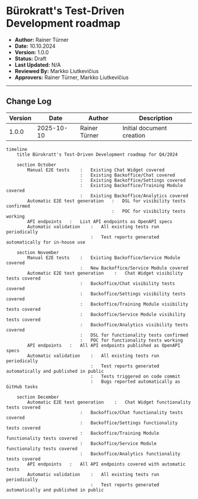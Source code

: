 # Bürokratt's Test-Driven Development roadmap

- **Author:** Rainer Türner
- **Date:** 10.10.2024
- **Version:** 1.0.0
- **Status:** Draft
- **Last Updated:** N/A
- **Reviewed By:** Markko Liutkevičius
- **Approvers:** Rainer Türner, Markko Liutkevičius

---

## Change Log
| Version | Date       | Author     | Description                           |
|---------|------------|------------|---------------------------------------|
| 1.0.0   | 2025-10-10 | Rainer Türner     | Initial document creation             |


```mermaid
timeline
    title Bürokratt's Test-Driven Development roadmap for Q4/2024

    section October
        Manual E2E tests    :   Existing Chat Widget covered
                            :   Existing Backoffice/Chat covered
                            :   Existing Backoffice/Settings covered
                            :   Existing Backoffice/Training Module covered
                            :   Existing Backoffice/Analytics covered
        Automatic E2E test generation   :   DSL for visibility tests confirmed
                                        :   POC for visibility tests working
        API endpoints   :   List API endpoints as OpenAPI specs
        Automatic validation    :   All existing tests run periodically
                                :   Test reports generated automatically for in-house use
    
    section November
        Manual E2E tests    :   Existing Backoffice/Service Module covered
                            :   New Backoffice/Service Module covered
        Automatic E2E test generation    :   Chat Widget visibility tests covered
                            :   Backoffice/Chat visibility tests covered
                            :   Backoffice/Settings visibility tests covered
                            :   Backoffice/Training Module visibility tests covered
                            :   Backoffice/Service Module visibility tests covered
                            :   Backoffice/Analytics visibility tests covered
                            :   DSL for functionality tests confirmed
                            :   POC for functionality tests working
        API endpoints   :   All API endpoints published as OpenAPI specs
        Automatic validation    :   All existing tests run periodically
                                :   Test reports generated automatically and published in public
                                :   Tests triggered on code commit
                                :   Bugs reported automatically as GitHub tasks
    
    section December
        Automatic E2E test generation    :   Chat Widget functionality tests covered
                            :   Backoffice/Chat functionality tests covered
                            :   Backoffice/Settings functionality tests covered
                            :   Backoffice/Training Module functionality tests covered
                            :   Backoffice/Service Module functionality tests covered
                            :   Backoffice/Analytics functionality tests covered
        API endpoints   :   All API endpoints covered with automatic tests
        Automatic validation    :   All existing tests run periodically
                                :   Test reports generated automatically and published in public
```
